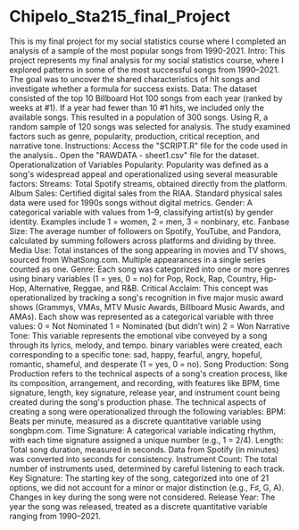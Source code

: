 # Chipelo_Sta215_final_Project
This is my final project for my social statistics course where I completed an analysis of a sample of the most popular songs from 1990-2021.
Intro: This project represents my final analysis for my social statistics course, where I explored patterns in some of the most successful songs from 1990–2021. The goal was to uncover the shared characteristics of hit songs and investigate whether a formula for success exists.
Data: The dataset consisted of the top 10 Billboard Hot 100 songs from each year (ranked by weeks at #1). If a year had fewer than 10 #1 hits, we included only the available songs. This resulted in a population of 300 songs. Using R, a random sample of 120 songs was selected for analysis. The study examined factors such as genre, popularity, production, critical reception, and narrative tone.
Instructions: Access the "SCRIPT.R" file for the code used in the analysis.. Open the "RAWDATA - sheet1.csv" file for the dataset.
Operationalization of Variables
Popularity: Popularity was defined as a song's widespread appeal and operationalized using several measurable factors:
Streams: Total Spotify streams, obtained directly from the platform.
Album Sales: Certified digital sales from the RIAA. Standard physical sales data were used for 1990s songs without digital metrics.
Gender: A categorical variable with values from 1–9, classifying artist(s) by gender identity. Examples include 1 = women, 2 = men, 3 = nonbinary, etc.
Fanbase Size: The average number of followers on Spotify, YouTube, and Pandora, calculated by summing followers across platforms and dividing by three.
Media Use: Total instances of the song appearing in movies and TV shows, sourced from WhatSong.com. Multiple appearances in a single series counted as one. 
Genre: Each song was categorized into one or more genres using binary variables (1 = yes, 0 = no) for Pop, Rock, Rap, Country, Hip-Hop, Alternative, Reggae, and R&B. 
Critical Acclaim: This concept was operationalized by tracking a song's recognition in five major music award shows (Grammys, VMAs, MTV Music Awards, Billboard Music Awards, and AMAs). Each show was represented as a categorical variable with three values:
0 = Not Nominated
1 = Nominated (but didn’t win)
2 = Won
      Narrative Tone: This variable represents the emotional vibe conveyed by a song through its lyrics, melody,  and tempo. binary variables were created, each corresponding to a specific tone: sad, happy, fearful, angry,  hopeful, romantic, shameful, and desperate (1 = yes, 0 = no).
      Song Production: Song Production  refers to the technical aspects of a song's creation process, like its  composition, arrangement, and recording, with features like BPM, time signature, length, key signature, release year, and instrument count being created during the song's production phase. The technical aspects of creating a song were operationalized through the following variables:
BPM: Beats per minute, measured as a discrete quantitative variable using songbpm.com.
Time Signature: A categorical variable indicating rhythm, with each time signature assigned a unique number (e.g., 1 = 2/4).
Length: Total song duration, measured in seconds. Data from Spotify (in minutes) was converted into seconds for consistency.
Instrument Count: The total number of instruments used, determined by careful listening to each track.
Key Signature: The starting key of the song, categorized into one of 21 options, we did not account for a minor or major distinction (e.g., F♯, G, A). Changes in key during the song were not considered.
Release Year: The year the song was released, treated as a discrete quantitative variable ranging from 1990–2021.
